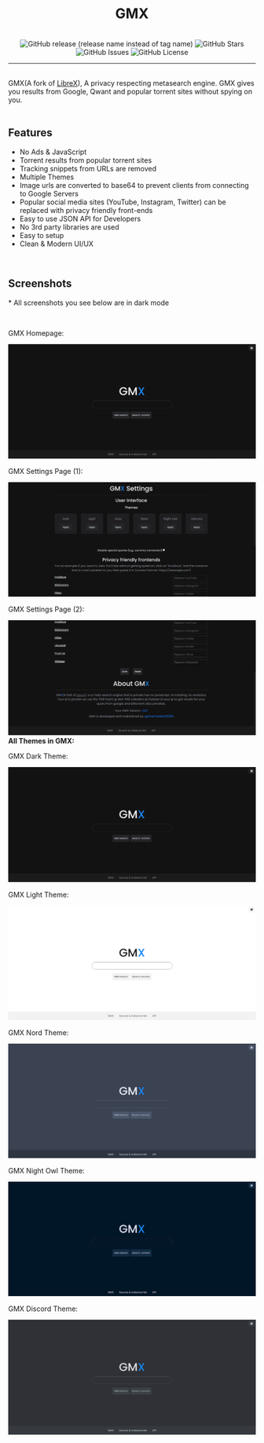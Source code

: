 <h1 align="center">
  GM<span color='blue'>X</span>
</h1>
<br/>
<div align="center">
  <img alt="GitHub release (release name instead of tag name)" src="https://img.shields.io/github/v/release/gamemaster123356/gmx?color=dodgerblue&include_prereleases&label=latest&style=for-the-badge">
  <img alt="GitHub Stars" src="https://img.shields.io/github/stars/gamemaster123356/gmx?color=dodgerblue&include_prereleases&label=stars&style=for-the-badge">
  <img alt="GitHub Issues" src="https://img.shields.io/github/issues/gamemaster123356/gmx?color=dodgerblue&include_prereleases&label=issues&style=for-the-badge">
  <img alt="GitHub License" src="https://img.shields.io/badge/LICENSE-gnu%20gpl%20v3-orange?style=for-the-badge&logo=github">
</div>
<hr>
<br/>
GMX(A fork of <a href="https://github.com/hnhx/librex">LibreX</a>), A privacy respecting metasearch engine. GMX gives you results from Google, Qwant and popular torrent sites without spying on you. 
<br/><br/>
<h2>Features</h2>
<ul>
    <li>No Ads & JavaScript</li>
    <li>Torrent results from popular torrent sites</li>
    <li>Tracking snippets from URLs are removed</li>
    <li>Multiple Themes</li>
    <li>Image urls are converted to base64 to prevent clients from connecting to Google Servers</li>
    <li>Popular social media sites (YouTube, Instagram, Twitter) can be replaced with privacy friendly front-ends</li>
    <li>Easy to use JSON API for Developers</li>
    <li>No 3rd party libraries are used</li>
    <li>Easy to setup</li>
    <li>Clean & Modern UI/UX</li>
</ul>
<br/>
<h2>Screenshots</h2>
<p>* All screenshots you see below are in dark mode</p>
<br/>
<p>GMX Homepage:</p>
<img alt="GMX Homepage" src="https://github.com/gamemaster123356/GMX/blob/github-assets/gmx-home.png" />

<br/>
<p>GMX Settings Page (1):</p>
<img alt="GMX Homepage" src="https://github.com/gamemaster123356/GMX/blob/github-assets/gmx-settings-1.png" />

<br/>
<p>GMX Settings Page (2):</p>
<img alt="GMX Homepage" src="https://github.com/gamemaster123356/GMX/blob/github-assets/gmx-settings-2.png" />

<br/>
<b>All Themes in GMX:</b>

<br/>
<p>GMX Dark Theme:</p>
<img alt="GMX Themes Dark" src="https://github.com/gamemaster123356/GMX/blob/github-assets/gmx-home.png" />

<br/>
<p>GMX Light Theme:</p>
<img alt="GMX Themes Light" src="https://github.com/gamemaster123356/GMX/blob/github-assets/gmx-theme-light.png" />

<br/>
<p>GMX Nord Theme:</p>
<img alt="GMX Themes Nord" src="https://github.com/gamemaster123356/GMX/blob/github-assets/gmx-theme-nord.png" />

<br/>
<p>GMX Night Owl Theme:</p>
<img alt="GMX Themes Night Owl" src="https://github.com/gamemaster123356/GMX/blob/github-assets/gmx-theme-night-owl.png" />

<br/>
<p>GMX Discord Theme:</p>
<img alt="GMX Themes Discord" src="https://github.com/gamemaster123356/GMX/blob/github-assets/gmx-theme-discord.png" />
